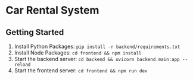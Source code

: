 # Car Rental System

## Getting Started

1. Install Python Packages: `pip install -r backend/requirements.txt`
2. Install Node Packages: `cd frontend && npm install`
3. Start the backend server: `cd backend && uvicorn backend.main:app --reload`
4. Start the frontend server: `cd frontend && npm run dev`
